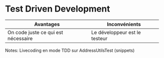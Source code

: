 # Test Driven Development

| Avantages | Inconvénients |
|--|--|
| On code juste ce qui est nécessaire | Le développeur est le testeur |

Notes:
Livecoding en mode TDD sur AddressUtilsTest (snippets)